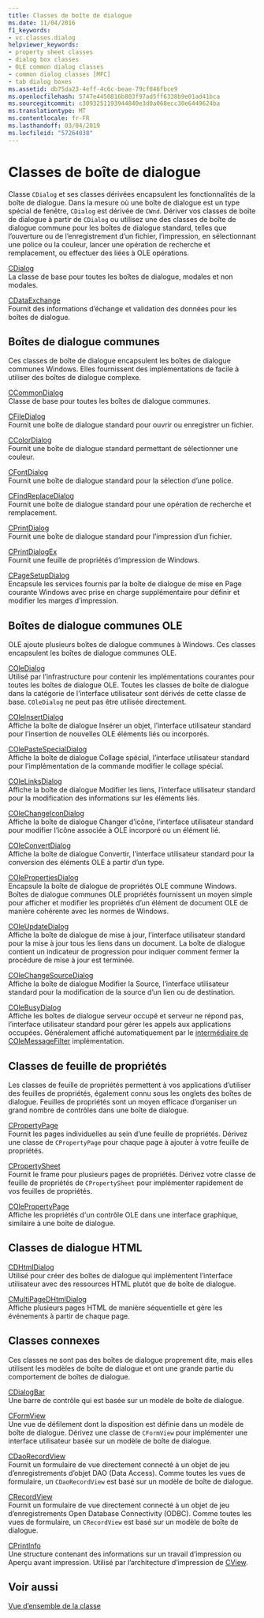 ```yaml
---
title: Classes de boîte de dialogue
ms.date: 11/04/2016
f1_keywords:
- vc.classes.dialog
helpviewer_keywords:
- property sheet classes
- dialog box classes
- OLE common dialog classes
- common dialog classes [MFC]
- tab dialog boxes
ms.assetid: db75da23-4eff-4c6c-beae-79cf046fbce9
ms.openlocfilehash: 5747e4450816b803f97ad5ff6338b9e01ad41bca
ms.sourcegitcommit: c3093251193944840e3d0a068ecc30e6449624ba
ms.translationtype: MT
ms.contentlocale: fr-FR
ms.lasthandoff: 03/04/2019
ms.locfileid: "57264038"
---
```

# <a name="dialog-box-classes"></a>Classes de boîte de dialogue

Classe `CDialog` et ses classes dérivées encapsulent les fonctionnalités de la boîte de dialogue. Dans la mesure où une boîte de dialogue est un type spécial de fenêtre, `CDialog` est dérivée de `CWnd`. Dériver vos classes de boîte de dialogue à partir de `CDialog` ou utilisez une des classes de boîte de dialogue commune pour les boîtes de dialogue standard, telles que l’ouverture ou de l’enregistrement d’un fichier, l’impression, en sélectionnant une police ou la couleur, lancer une opération de recherche et remplacement, ou effectuer des liées à OLE opérations.

[CDialog](../mfc/reference/cdialog-class.md)<br/>
La classe de base pour toutes les boîtes de dialogue, modales et non modales.

[CDataExchange](../mfc/reference/cdataexchange-class.md)<br/>
Fournit des informations d’échange et validation des données pour les boîtes de dialogue.

## <a name="common-dialogs"></a>Boîtes de dialogue communes

Ces classes de boîte de dialogue encapsulent les boîtes de dialogue communes Windows. Elles fournissent des implémentations de facile à utiliser des boîtes de dialogue complexe.

[CCommonDialog](../mfc/reference/ccommondialog-class.md)<br/>
Classe de base pour toutes les boîtes de dialogue communes.

[CFileDialog](../mfc/reference/cfiledialog-class.md)<br/>
Fournit une boîte de dialogue standard pour ouvrir ou enregistrer un fichier.

[CColorDialog](../mfc/reference/ccolordialog-class.md)<br/>
Fournit une boîte de dialogue standard permettant de sélectionner une couleur.

[CFontDialog](../mfc/reference/cfontdialog-class.md)<br/>
Fournit une boîte de dialogue standard pour la sélection d’une police.

[CFindReplaceDialog](../mfc/reference/cfindreplacedialog-class.md)<br/>
Fournit une boîte de dialogue standard pour une opération de recherche et remplacement.

[CPrintDialog](../mfc/reference/cprintdialog-class.md)<br/>
Fournit une boîte de dialogue standard pour l’impression d’un fichier.

[CPrintDialogEx](../mfc/reference/cprintdialogex-class.md)<br/>
Fournit une feuille de propriétés d’impression de Windows.

[CPageSetupDialog](../mfc/reference/cpagesetupdialog-class.md)<br/>
Encapsule les services fournis par la boîte de dialogue de mise en Page courante Windows avec prise en charge supplémentaire pour définir et modifier les marges d’impression.

## <a name="ole-common-dialogs"></a>Boîtes de dialogue communes OLE

OLE ajoute plusieurs boîtes de dialogue communes à Windows. Ces classes encapsulent les boîtes de dialogue communes OLE.

[COleDialog](../mfc/reference/coledialog-class.md)<br/>
Utilisé par l’infrastructure pour contenir les implémentations courantes pour toutes les boîtes de dialogue OLE. Toutes les classes de boîte de dialogue dans la catégorie de l’interface utilisateur sont dérivés de cette classe de base. `COleDialog` ne peut pas être utilisée directement.

[COleInsertDialog](../mfc/reference/coleinsertdialog-class.md)<br/>
Affiche la boîte de dialogue Insérer un objet, l’interface utilisateur standard pour l’insertion de nouvelles OLE éléments liés ou incorporés.

[COlePasteSpecialDialog](../mfc/reference/colepastespecialdialog-class.md)<br/>
Affiche la boîte de dialogue Collage spécial, l’interface utilisateur standard pour l’implémentation de la commande modifier le collage spécial.

[COleLinksDialog](../mfc/reference/colelinksdialog-class.md)<br/>
Affiche la boîte de dialogue Modifier les liens, l’interface utilisateur standard pour la modification des informations sur les éléments liés.

[COleChangeIconDialog](../mfc/reference/colechangeicondialog-class.md)<br/>
Affiche la boîte de dialogue Changer d’icône, l’interface utilisateur standard pour modifier l’icône associée à OLE incorporé ou un élément lié.

[COleConvertDialog](../mfc/reference/coleconvertdialog-class.md)<br/>
Affiche la boîte de dialogue Convertir, l’interface utilisateur standard pour la conversion des éléments OLE à partir d’un type.

[COlePropertiesDialog](../mfc/reference/colepropertiesdialog-class.md)<br/>
Encapsule la boîte de dialogue de propriétés OLE commune Windows. Boîtes de dialogue communes OLE propriétés fournissent un moyen simple pour afficher et modifier les propriétés d’un élément de document OLE de manière cohérente avec les normes de Windows.

[COleUpdateDialog](../mfc/reference/coleupdatedialog-class.md)<br/>
Affiche la boîte de dialogue de mise à jour, l’interface utilisateur standard pour la mise à jour tous les liens dans un document. La boîte de dialogue contient un indicateur de progression pour indiquer comment fermer la procédure de mise à jour est terminée.

[COleChangeSourceDialog](../mfc/reference/colechangesourcedialog-class.md)<br/>
Affiche la boîte de dialogue Modifier la Source, l’interface utilisateur standard pour la modification de la source d’un lien ou de destination.

[COleBusyDialog](../mfc/reference/colebusydialog-class.md)<br/>
Affiche les boîtes de dialogue serveur occupé et serveur ne répond pas, l’interface utilisateur standard pour gérer les appels aux applications occupées. Généralement affiché automatiquement par le [intermédiaire de COleMessageFilter](../mfc/reference/colemessagefilter-class.md) implémentation.

## <a name="property-sheet-classes"></a>Classes de feuille de propriétés

Les classes de feuille de propriétés permettent à vos applications d’utiliser des feuilles de propriétés, également connu sous les onglets des boîtes de dialogue. Feuilles de propriétés sont un moyen efficace d’organiser un grand nombre de contrôles dans une boîte de dialogue.

[CPropertyPage](../mfc/reference/cpropertypage-class.md)<br/>
Fournit les pages individuelles au sein d’une feuille de propriétés. Dérivez une classe de `CPropertyPage` pour chaque page à ajouter à votre feuille de propriétés.

[CPropertySheet](../mfc/reference/cpropertysheet-class.md)<br/>
Fournit le frame pour plusieurs pages de propriétés. Dérivez votre classe de feuille de propriétés de `CPropertySheet` pour implémenter rapidement de vos feuilles de propriétés.

[COlePropertyPage](../mfc/reference/colepropertypage-class.md)<br/>
Affiche les propriétés d'un contrôle OLE dans une interface graphique, similaire à une boîte de dialogue.

## <a name="html-based-dialog-classes"></a>Classes de dialogue HTML

[CDHtmlDialog](../mfc/reference/cdhtmldialog-class.md)<br/>
Utilisé pour créer des boîtes de dialogue qui implémentent l’interface utilisateur avec des ressources HTML plutôt que de boîte de dialogue.

[CMultiPageDHtmlDialog](../mfc/reference/cmultipagedhtmldialog-class.md)<br/>
Affiche plusieurs pages HTML de manière séquentielle et gère les événements à partir de chaque page.

## <a name="related-classes"></a>Classes connexes

Ces classes ne sont pas des boîtes de dialogue proprement dite, mais elles utilisent les modèles de boîte de dialogue et ont une grande partie du comportement de boîtes de dialogue.

[CDialogBar](../mfc/reference/cdialogbar-class.md)<br/>
Une barre de contrôle qui est basée sur un modèle de boîte de dialogue.

[CFormView](../mfc/reference/cformview-class.md)<br/>
Une vue de défilement dont la disposition est définie dans un modèle de boîte de dialogue. Dérivez une classe de `CFormView` pour implémenter une interface utilisateur basée sur un modèle de boîte de dialogue.

[CDaoRecordView](../mfc/reference/cdaorecordview-class.md)<br/>
Fournit un formulaire de vue directement connecté à un objet de jeu d’enregistrements d’objet DAO (Data Access). Comme toutes les vues de formulaire, un `CDaoRecordView` est basé sur un modèle de boîte de dialogue.

[CRecordView](../mfc/reference/crecordview-class.md)<br/>
Fournit un formulaire de vue directement connecté à un objet de jeu d’enregistrements Open Database Connectivity (ODBC). Comme toutes les vues de formulaire, un `CRecordView` est basé sur un modèle de boîte de dialogue.

[CPrintInfo](../mfc/reference/cprintinfo-structure.md)<br/>
Une structure contenant des informations sur un travail d’impression ou Aperçu avant impression. Utilisé par l’architecture d’impression de [CView](../mfc/reference/cview-class.md).

## <a name="see-also"></a>Voir aussi

[Vue d’ensemble de la classe](../mfc/class-library-overview.md)
